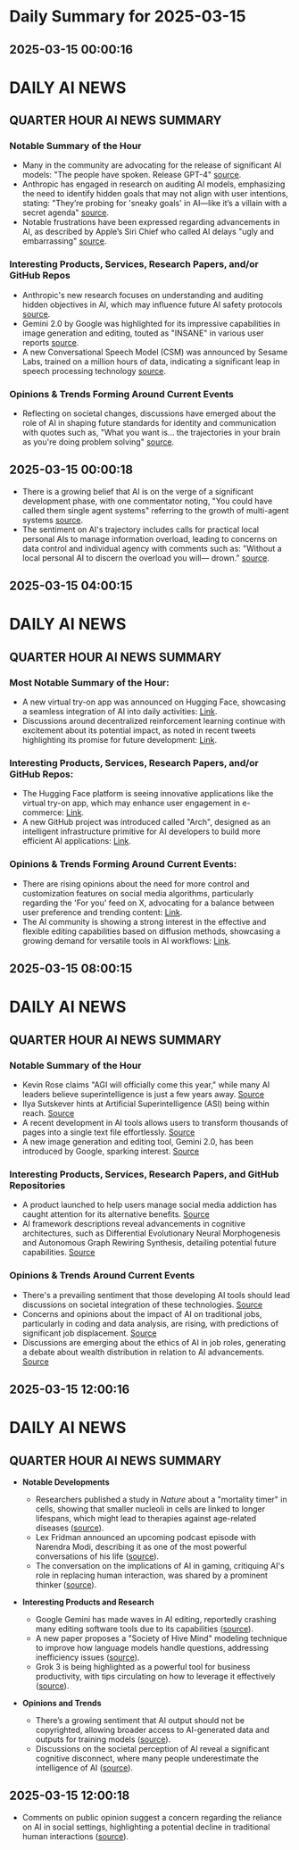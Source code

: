 # Daily Summary for 2025-03-15

## 2025-03-15 00:00:16

# DAILY AI NEWS

## QUARTER HOUR AI NEWS SUMMARY

### Notable Summary of the Hour
- Many in the community are advocating for the release of significant AI models: "The people have spoken. Release GPT-4" [source](https://x.com/i/web/status/1900695880401076681).
- Anthropic has engaged in research on auditing AI models, emphasizing the need to identify hidden goals that may not align with user intentions, stating: "They’re probing for 'sneaky goals' in AI—like it’s a villain with a secret agenda" [source](https://x.com/i/web/status/1900641188799267068).
- Notable frustrations have been expressed regarding advancements in AI, as described by Apple’s Siri Chief who called AI delays "ugly and embarrassing" [source](https://x.com/i/web/status/1900639658578759748).

### Interesting Products, Services, Research Papers, and/or GitHub Repos
- Anthropic's new research focuses on understanding and auditing hidden objectives in AI, which may influence future AI safety protocols [source](https://x.com/i/web/status/1900641188799267068).
- Gemini 2.0 by Google was highlighted for its impressive capabilities in image generation and editing, touted as "INSANE" in various user reports [source](https://x.com/i/web/status/1900644674806952354).
- A new Conversational Speech Model (CSM) was announced by Sesame Labs, trained on a million hours of data, indicating a significant leap in speech processing technology [source](https://x.com/i/web/status/1900657021227085882).

### Opinions & Trends Forming Around Current Events
- Reflecting on societal changes, discussions have emerged about the role of AI in shaping future standards for identity and communication with quotes such as, "What you want is... the trajectories in your brain as you're doing problem solving" [source](https://x.com/i/web/status/1900677483374277060).

## 2025-03-15 00:00:18

- There is a growing belief that AI is on the verge of a significant development phase, with one commentator noting, "You could have called them single agent systems" referring to the growth of multi-agent systems [source](https://x.com/i/web/status/1900649342954074138).
- The sentiment on AI's trajectory includes calls for practical local personal AIs to manage information overload, leading to concerns on data control and individual agency with comments such as: "Without a local personal AI to discern the overload you will— drown." [source](https://x.com/i/web/status/1900682336129478908).

## 2025-03-15 04:00:15

# DAILY AI NEWS

## QUARTER HOUR AI NEWS SUMMARY

### Most Notable Summary of the Hour:
- A new virtual try-on app was announced on Hugging Face, showcasing a seamless integration of AI into daily activities: [Link](https://x.com/i/web/status/1900758168076251432).
- Discussions around decentralized reinforcement learning continue with excitement about its potential impact, as noted in recent tweets highlighting its promise for future development: [Link](https://x.com/i/web/status/1900757397268033704).

### Interesting Products, Services, Research Papers, and/or GitHub Repos:
- The Hugging Face platform is seeing innovative applications like the virtual try-on app, which may enhance user engagement in e-commerce: [Link](https://x.com/i/web/status/1900758168076251432).
- A new GitHub project was introduced called "Arch", designed as an intelligent infrastructure primitive for AI developers to build more efficient AI applications: [Link](https://x.com/i/web/status/1900717347121357080).

### Opinions & Trends Forming Around Current Events:
- There are rising opinions about the need for more control and customization features on social media algorithms, particularly regarding the 'For you' feed on X, advocating for a balance between user preference and trending content: [Link](https://x.com/i/web/status/1900705997041320155).
- The AI community is showing a strong interest in the effective and flexible editing capabilities based on diffusion methods, showcasing a growing demand for versatile tools in AI workflows: [Link](https://x.com/i/web/status/1900732549342675405).

## 2025-03-15 08:00:15

# DAILY AI NEWS

## QUARTER HOUR AI NEWS SUMMARY

### Notable Summary of the Hour
- Kevin Rose claims "AGI will officially come this year," while many AI leaders believe superintelligence is just a few years away. [Source](https://x.com/i/web/status/1900817669877608941)
- Ilya Sutskever hints at Artificial Superintelligence (ASI) being within reach. [Source](https://x.com/i/web/status/1900811046152970323)
- A recent development in AI tools allows users to transform thousands of pages into a single text file effortlessly. [Source](https://x.com/i/web/status/1900809844355199317)
- A new image generation and editing tool, Gemini 2.0, has been introduced by Google, sparking interest. [Source](https://x.com/i/web/status/1900809811391844616)

### Interesting Products, Services, Research Papers, and GitHub Repositories
- A product launched to help users manage social media addiction has caught attention for its alternative benefits. [Source](https://x.com/i/web/status/1900809398295163276)
- AI framework descriptions reveal advancements in cognitive architectures, such as Differential Evolutionary Neural Morphogenesis and Autonomous Graph Rewiring Synthesis, detailing potential future capabilities. [Source](https://x.com/i/web/status/1900786030892274143)

### Opinions & Trends Around Current Events
- There's a prevailing sentiment that those developing AI tools should lead discussions on societal integration of these technologies. [Source](https://x.com/i/web/status/1900817669877608941)
- Concerns and opinions about the impact of AI on traditional jobs, particularly in coding and data analysis, are rising, with predictions of significant job displacement. [Source](https://x.com/i/web/status/1900809155822449059)
- Discussions are emerging about the ethics of AI in job roles, generating a debate about wealth distribution in relation to AI advancements. [Source](https://x.com/i/web/status/1900806409484173761)

## 2025-03-15 12:00:16

# DAILY AI NEWS

## QUARTER HOUR AI NEWS SUMMARY

- **Notable Developments**  
  - Researchers published a study in *Nature* about a "mortality timer" in cells, showing that smaller nucleoli in cells are linked to longer lifespans, which might lead to therapies against age-related diseases ([source](https://x.com/i/web/status/1900879149184512105)).  
  - Lex Fridman announced an upcoming podcast episode with Narendra Modi, describing it as one of the most powerful conversations of his life ([source](https://x.com/i/web/status/1900878602675064899)).  
  - The conversation on the implications of AI in gaming, critiquing AI's role in replacing human interaction, was shared by a prominent thinker ([source](https://x.com/i/web/status/1900876215579234487)).  

- **Interesting Products and Research**  
  - Google Gemini has made waves in AI editing, reportedly crashing many editing software tools due to its capabilities ([source](https://x.com/i/web/status/1900866409673928794)).  
  - A new paper proposes a "Society of Hive Mind" modeling technique to improve how language models handle questions, addressing inefficiency issues ([source](https://x.com/i/web/status/1900868948930838732)).  
  - Grok 3 is being highlighted as a powerful tool for business productivity, with tips circulating on how to leverage it effectively ([source](https://x.com/i/web/status/1900850094767042649)).  

- **Opinions and Trends**  
  - There’s a growing sentiment that AI output should not be copyrighted, allowing broader access to AI-generated data and outputs for training models ([source](https://x.com/i/web/status/1900858587519291841)).  
  - Discussions on the societal perception of AI reveal a significant cognitive disconnect, where many people underestimate the intelligence of AI ([source](https://x.com/i/web/status/1900839341301142004)).

## 2025-03-15 12:00:18

- Comments on public opinion suggest a concern regarding the reliance on AI in social settings, highlighting a potential decline in traditional human interactions ([source](https://x.com/i/web/status/1900876215579234487)).

